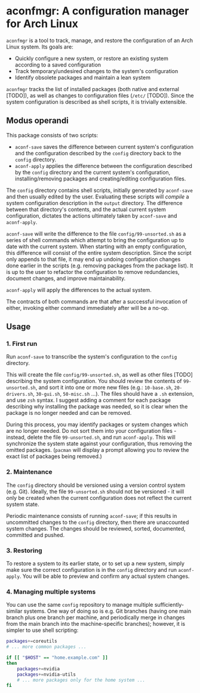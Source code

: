 # aconfmgr: A configuration manager for Arch Linux

`aconfmgr` is a tool to track, manage, and restore the configuration of an Arch Linux system.
Its goals are:

- Quickly configure a new system, or restore an existing system according to a saved configuration
- Track temporary/undesired changes to the system's configuration
- Identify obsolete packages and maintain a lean system

`aconfmgr` tracks the list of installed packages (both native and external [TODO]), as well as changes to configuration files (`/etc/` [TODO]).
Since the system configuration is described as shell scripts, it is trivially extensible.

## Modus operandi

This package consists of two scripts:

- `aconf-save` saves the difference between current system's configuration and the configuration described by the `config` directory back to the `config` directory.
- `aconf-apply` applies the difference between the configuration described by the `config` directory and the current system's configuration, installing/removing packages and creating/editing configuration files.

The `config` directory contains shell scripts, initially generated by `aconf-save` and then usually edited by the user. Evaluating these scripts will *compile* a system configuration description in the `output` directory. The difference between that directory's contents, and the actual current system configuration, dictates the actions ultimately taken by `aconf-save` and `aconf-apply`.

`aconf-save` will write the difference to the file `config/99-unsorted.sh` as a series of shell commands which attempt to bring the configuration up to date with the current system. When starting with an empty configuration, this difference will consist of the entire system description. Since the script only appends to that file, it may end up undoing configuration changes done earlier in the scripts (e.g. removing packages from the package list). It is up to the user to refactor the configuration to remove redundancies, document changes, and improve maintainability.

`aconf-apply` will apply the differences to the actual system.

The contracts of both commands are that after a successful invocation of either, invoking either command immediately after will be a no-op.

## Usage

### 1. First run

Run `aconf-save` to transcribe the system's configuration to the `config` directory.

This will create the file `config/99-unsorted.sh`, as well as other files [TODO] describing the system configuration. You should review the contents of `99-unsorted.sh`, and sort it into one or more new files (e.g.: `10-base.sh`, `20-drivers.sh`, `30-gui.sh`, `50-misc.sh` ...). The files should have a `.sh` extension, and use `zsh` syntax. I suggest adding a comment for each package describing why installing the package was needed, so it is clear when the package is no longer needed and can be removed.

During this process, you may identify packages or system changes which are no longer needed. Do not sort them into your configuration files - instead, delete the file `99-unsorted.sh`, and run `aconf-apply`. This will synchronize the system state against your configuration, thus removing the omitted packages. (`pacman` will display a prompt allowing you to review the exact list of packages being removed.)

### 2. Maintenance

The `config` directory should be versioned using a version control system (e.g. Git). Ideally, the file `99-unsorted.sh` should not be versioned - it will only be created when the current configuration does not reflect the current system state.

Periodic maintenance consists of running `aconf-save`; if this results in uncommitted changes to the `config` directory, then there are unaccounted system changes. The changes should be reviewed, sorted, documented, committed and pushed.

### 3. Restoring

To restore a system to its earlier state, or to set up a new system, simply make sure the correct configuration is in the `config` directory and run `aconf-apply`. You will be able to preview and confirm any actual system changes.

### 4. Managing multiple systems

You can use the same `config` repository to manage multiple sufficiently-similar systems. One way of doing so is e.g. Git branches (having one main branch plus one branch per machine, and periodically merge in changes from the main branch into the machine-specific branches); however, it is simpler to use shell scripting:

```bash
packages+=coreutils
# ... more common packages ...

if [[ "$HOST" == "home.example.com" ]]
then
	packages+=nvidia
	packages+=nvidia-utils
	# ... more packages only for the home system ...
fi
```
